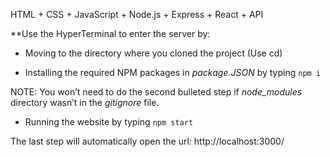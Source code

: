 HTML + CSS + JavaScript + Node.js + Express + React + API

**Use the HyperTerminal to enter the server by:

- Moving to the directory where you cloned the project (Use cd)

- Installing the required NPM packages in *package.JSON* by typing `npm i`

NOTE: You won’t need to do the second bulleted step if *node_modules* directory wasn’t in the *gitignore* file.

- Running the website by typing `npm start`

The last step will automatically open the url: http://localhost:3000/
